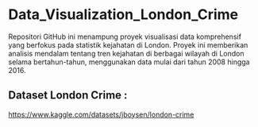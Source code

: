 # Data_Visualization_London_Crime
Repositori GitHub ini menampung proyek visualisasi data komprehensif yang berfokus pada statistik kejahatan di London. Proyek ini memberikan analisis mendalam tentang tren kejahatan di berbagai wilayah di London selama bertahun-tahun, menggunakan data mulai dari tahun 2008 hingga 2016.

## Dataset London Crime :
https://www.kaggle.com/datasets/jboysen/london-crime
